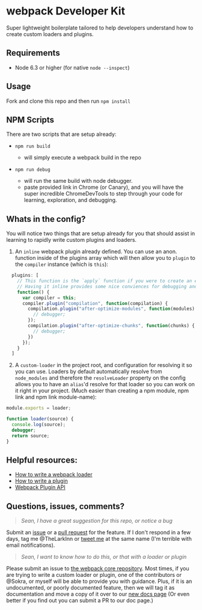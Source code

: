 # webpack Developer Kit
Super lightweight boilerplate tailored to help developers understand how to create custom loaders and plugins. 

## Requirements
* Node 6.3 or higher (for native `node --inspect`)

## Usage
Fork and clone this repo and then run `npm install`

## NPM Scripts
There are two scripts that are setup already: 

* `npm run build`
	* will simply execute a webpack build in the repo

* `npm run debug`
	* will run the same build with node debugger.
	* paste provided link in Chrome (or Canary), and you will have the super incredible ChromeDevTools to step through your code for learning, exploration, and debugging. 

## Whats in the config?
You will notice two things that are setup already for you that should assist in learning to rapidly write custom plugins and loaders. 

1. An `inline` webpack plugin already defined. You can use an anon. function inside of the plugins array which will then allow you to `plugin` to the `compiler` instance (which is `this`):
 
```javascript
  plugins: [
    // This function is the `apply` function if you were to create an external plugin
    // Having it inline provides some nice conviences for debugging and development
    function() {
      var compiler = this;
      compiler.plugin("compilation", function(compilation) {
        compilation.plugin("after-optimize-modules", function(modules) {
          // debugger;
        });
        compilation.plugin("after-optimize-chunks", function(chunks) {
          // debugger;
        })
      });
    }
  ]
```

2. A `custom-loader` in the project root, and configuration for resolving it so you can use. Loaders by default automatically resolve from `node_modules` and therefore the `resolveLoader` property on the config allows you to have an `alias`'d resolve for that loader so you can work on it right in your project. (Much easier than creating a npm module, npm link and npm link module-name):

```javascript
module.exports = loader;

function loader(source) {
  console.log(source);
  debugger; 
  return source;
}
```

## Helpful resources: 
* [How to write a webpack loader](https://webpack.github.io/docs/how-to-write-a-loader.html)
* [How to write a plugin](https://github.com/webpack/docs/wiki/How-to-write-a-plugin)
* [Webpack Plugin API](https://webpack.github.io/docs/plugins.html)

## Questions, issues, comments?

> _Sean, I have a great suggestion for this repo, or notice a bug_

Submit an [issue](https://github.com/TheLarkInn/webpack-developer-kit/issues/new) or a [pull request](https://github.com/TheLarkInn/webpack-developer-kit/compare) for the feature. If I don't respond in a few days, tag me @TheLarkInn or [tweet me](https://twitter.com/TheLarkInn) at the same name (I'm terrible with email notifications).

> _Sean, I want to know how to do this, or that with a loader or plugin_

Please submit an issue to [the webpack core repository](https://github.com/webpack/webpack/issues/new). Most times, if you are trying to write a custom loader or plugin, one of the contributors or @Sokra, or myself will be able to provide you with guidance. Plus, if it is an undocumented, or poorly documented feature, then we will tag it as documentation and move a copy of it over to our [new docs page](https://github.com/webpack/webpack.io) (Or even better if you find out you can submit a PR to our doc page.)

